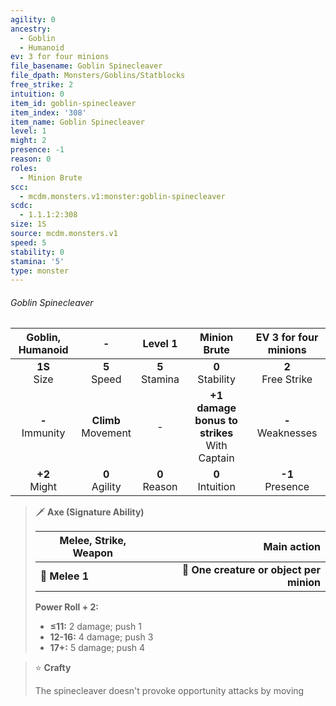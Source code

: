 ```yaml
---
agility: 0
ancestry:
  - Goblin
  - Humanoid
ev: 3 for four minions
file_basename: Goblin Spinecleaver
file_dpath: Monsters/Goblins/Statblocks
free_strike: 2
intuition: 0
item_id: goblin-spinecleaver
item_index: '308'
item_name: Goblin Spinecleaver
level: 1
might: 2
presence: -1
reason: 0
roles:
  - Minion Brute
scc:
  - mcdm.monsters.v1:monster:goblin-spinecleaver
scdc:
  - 1.1.1:2:308
size: 1S
source: mcdm.monsters.v1
speed: 5
stability: 0
stamina: '5'
type: monster
---
```


###### Goblin Spinecleaver

|  Goblin, Humanoid   |            -            |      Level 1       |                   Minion Brute                   | EV 3 for four minions  |
| :-----------------: | :---------------------: | :----------------: | :----------------------------------------------: | :--------------------: |
|  **1S**<br/> Size   |    **5**<br/> Speed     | **5**<br/> Stamina |               **0**<br/> Stability               | **2**<br/> Free Strike |
| **-**<br/> Immunity | **Climb**<br/> Movement |         -          | **+1 damage bonus to strikes**<br/> With Captain | **-**<br/> Weaknesses  |
|  **+2**<br/> Might  |   **0**<br/> Agility    | **0**<br/> Reason  |               **0**<br/> Intuition               |  **-1**<br/> Presence  |

> 🗡 **Axe (Signature Ability)**
>
> | **Melee, Strike, Weapon** |                          **Main action** |
> | ------------------------- | ---------------------------------------: |
> | **📏 Melee 1**            | **🎯 One creature or object per minion** |
>
> **Power Roll + 2:**
>
> - **≤11:** 2 damage; push 1
> - **12-16:** 4 damage; push 3
> - **17+:** 5 damage; push 4

> ⭐️ **Crafty**
>
> The spinecleaver doesn't provoke opportunity attacks by moving

